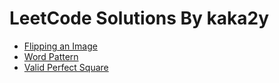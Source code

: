 # LeetCode Solutions By kaka2y
- [Flipping an Image](https://github.com/Kaka2y/Algorithm/blob/master/Solutions/Flipping%20an%20Image.md)
- [Word Pattern](https://github.com/Kaka2y/Algorithm/blob/master/Solutions/Word%20Pattern.md)
- [Valid Perfect Square](https://github.com/Kaka2y/Algorithm/blob/master/Solutions/Valid%20Perfect%20Square.md)

